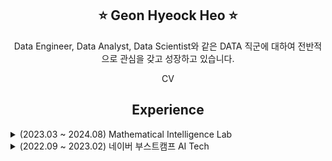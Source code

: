 

<div align="center">

## ⭐️ Geon Hyeock Heo ⭐️

Data Engineer, Data Analyst, Data Scientist와 같은 DATA 직군에 대하여 전반적으로 관심을 갖고 성장하고 있습니다.


<a href="https://geonhyeock.github.io/CV/이력서_허건혁_V-2.0.pdf" style="color: inherit; text-decoration: none;">CV</a>


## Experience

<div align="left">

<details>
<summary>(2023.03 ~ 2024.08) Mathematical Intelligence Lab</summary>

<br>

- 활동 요약 : 학술 및 외주 프로젝트, 인공지능 모델링 대회 참가 및 연구실 정기 세미나를 통한 지식 교류 경험


## 🔥 Competition
|Date|Name|Rank|Code|
|:---:|:---:|:---:|:---:|
|2023.07.04 ~ 2023.08.07|2024 인하 인공지능 챌린지 <br/> Multi modal Recommender System| 17th / 38th|[click](https://github.com/GeonHyeock/Machine-Reading-Comprehension)|
|2023.08.21 ~ 2023.10.02|2023 Samsung AI Challenge <br/> Image Quality Assessment|6th / 57th|[caption](https://github.com/GeonHyeock/Samsung-Image-Quality-Assessment-Captioning) <br/> [mos](https://github.com/lliee1/Samsung-Image-Quality-Assessment-Mos)|
|2023.07.04 ~ 2023.08.07|2023 인하 인공지능 챌린지 <br/> Multi modal Recommender System| 1st / 23th|[🏅click](https://github.com/GeonHyeock/Competition-Multi-modal-Recommender-System)|

## 💡Projcet
|Date|Name|Code|
|:---:|:---:|:---:|
|2023.12 ~ 2024.05|Planar Graph Classification : Graph Neural Network for Graphs|[🏅Click](https://github.com/GeonHyeock/Planar-Graph-Classification)|
|2023.08 ~ 2024.03|CDV Detection using MLflow|[📄Click](https://github.com/GeonHyeock/CDV-Detection-using-MLflow) |

## 📖 멘토링 교육 자료
|Name|Link|
|:---:|:---:|
|학습자료|[Click](https://github.com/GeonHyeock/Lecture-Mterials)|

</details>


<details>
<summary>(2022.09 ~ 2023.02) 네이버 부스트캠프 AI Tech</summary>

<br/>

- 활동 요약 : 데이터로부터 문제를 정의하고 AI 모델을 설계하며 서비스화하는 전체 문제 해결 과정을 경험

## 🔥 Competition
|Date|Name|Rank|Code|
|:---:|:---:|:---:|:---:|
|2022.12.19 ~ 2023.01.05|네이버 부스트캠프 AI Tech 4th <br/> 재활용 품목 분류를 위한 Segmentation|7th / 19th|[Click](https://github.com/boostcampaitech4lv23cv3/level2_semanticsegmentation_cv-level2-cv-14)|
|2022.12.08 ~ 2022.12.15|네이버 부스트캠프 AI Tech 4th <br/> OCR 데이터 제작|3rd / 19th|[Click](https://github.com/boostcampaitech4lv23cv3/level2_dataannotation_cv-level2-cv-14)|
|2022.11.16 ~ 2022.12.01|네이버 부스트캠프 AI Tech 4th <br/> 재활용 품목 분류를 위한 Object Detection|7th / 19th|[Click](https://github.com/boostcampaitech4lv23cv3/level2_objectdetection_cv-level2-cv-14)|
|2022.10.26 ~ 2022.11.03|네이버 부스트캠프 AI Tech 4th <br/> 마스크 착용 상태 분류|12th / 20th|[Click](https://github.com/boostcampaitech4cv2/level1_imageclassification_cv-level1-cv-08)|


## 💡Projcet
|Date|Name|Code|
|:---:|:---:|:---:|
|2023.01.09 ~ 2023.02.09|모의고사 자동 채점 시스템|[Click](https://github.com/boostcampaitech4lv23cv3/level3_productserving-level3-cv-14) |
</details>